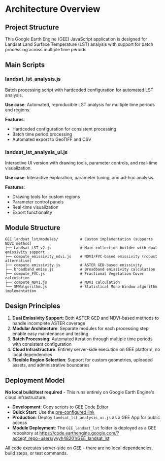 # Architecture Overview

## Project Structure

This Google Earth Engine (GEE) JavaScript application is designed for Landsat Land Surface Temperature (LST) analysis with support for batch processing across multiple time periods.

## Main Scripts

### landsat_lst_analysis.js
Batch processing script with hardcoded configuration for automated LST analysis.

**Use case**: Automated, reproducible LST analysis for multiple time periods and regions.

**Features**:
- Hardcoded configuration for consistent processing
- Batch time period processing
- Automated export to GeoTIFF and CSV

### landsat_lst_analysis_ui.js
Interactive UI version with drawing tools, parameter controls, and real-time visualization.

**Use case**: Interactive exploration, parameter tuning, and ad-hoc analysis.

**Features**:
- Drawing tools for custom regions
- Parameter control panels
- Real-time visualization
- Export functionality

## Module Structure

```
GEE_landsat_lst/modules/          # Custom implementation (supports NDVI method)
├── Landsat_LST_v2.js             # Main collection builder with dual emissivity support
├── compute_emissivity_ndvi.js    # NDVI/FVC-based emissivity (robust alternative)
├── compute_emissivity.js         # ASTER GED-based emissivity
├── broadband_emiss.js            # Broadband emissivity calculation
├── compute_FVC.js                # Fractional Vegetation Cover calculation
├── compute_NDVI.js               # NDVI calculation
└── SMWalgorithm.js               # Statistical Mono-Window algorithm implementation
```

## Design Principles

1. **Dual Emissivity Support**: Both ASTER GED and NDVI-based methods to handle incomplete ASTER coverage
2. **Modular Architecture**: Separate modules for each processing step enable easy maintenance and testing
3. **Batch Processing**: Automated iteration through multiple time periods with consistent configuration
4. **Cloud Infrastructure**: Entirely server-side execution on GEE platform, no local dependencies
5. **Flexible Region Selection**: Support for custom geometries, uploaded assets, and administrative boundaries

## Deployment Model

**No local build/test required** - This runs entirely on Google Earth Engine's cloud infrastructure.

- **Development**: Copy scripts to [GEE Code Editor](https://code.earthengine.google.com)
- **Quick Start**: Use the [pre-configured link](https://code.earthengine.google.com/4a36ef5888d417f26b03974c2aa643a0)
- **Production**: Deploy `landsat_lst_analysis_ui.js` as a GEE App for public access
- **Module Deployment**: The `GEE_landsat_lst` folder is deployed as a GEE repository at https://code.earthengine.google.com/?accept_repo=users/yyyh48201/GEE_landsat_lst

All code executes server-side on GEE - there are no local dependencies, build steps, or test commands.
